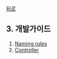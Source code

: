 [뒤로](../README.md)
## 3. 개발가이드

1. [Naming rules](3_1-NamingRules.md)
2. [Controller](3_2-Controller.md)